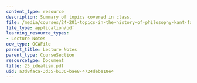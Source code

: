 ```yaml
---
content_type: resource
description: Summary of topics covered in class.
file: /media/courses/24-201-topics-in-the-history-of-philosophy-kant-fall-2005/a3d8faca3d35b136bae84724debe18e4_25_idealism.pdf
file_type: application/pdf
learning_resource_types:
- Lecture Notes
ocw_type: OCWFile
parent_title: Lecture Notes
parent_type: CourseSection
resourcetype: Document
title: 25_idealism.pdf
uid: a3d8faca-3d35-b136-bae8-4724debe18e4
---
```

